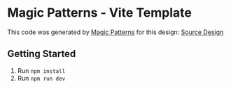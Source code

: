 # Magic Patterns - Vite Template

This code was generated by [Magic Patterns](https://magicpatterns.com) for this design: [Source Design](https://magicpatterns.com/c/xjfjkv9pk7veuirdfz6xq1)

## Getting Started

1. Run `npm install`
2. Run `npm run dev`
